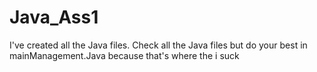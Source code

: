 # Java_Ass1
I've created all the Java files. Check all the Java files but do your best in mainManagement.Java because that's where the i suck

